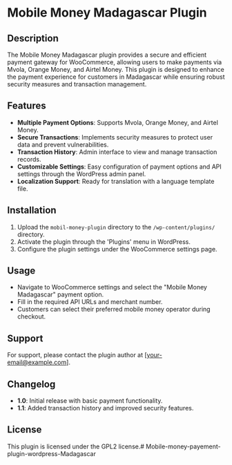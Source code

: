 # Mobile Money Madagascar Plugin

## Description
The Mobile Money Madagascar plugin provides a secure and efficient payment gateway for WooCommerce, allowing users to make payments via Mvola, Orange Money, and Airtel Money. This plugin is designed to enhance the payment experience for customers in Madagascar while ensuring robust security measures and transaction management.

## Features
- **Multiple Payment Options**: Supports Mvola, Orange Money, and Airtel Money.
- **Secure Transactions**: Implements security measures to protect user data and prevent vulnerabilities.
- **Transaction History**: Admin interface to view and manage transaction records.
- **Customizable Settings**: Easy configuration of payment options and API settings through the WordPress admin panel.
- **Localization Support**: Ready for translation with a language template file.

## Installation
1. Upload the `mobil-money-plugin` directory to the `/wp-content/plugins/` directory.
2. Activate the plugin through the 'Plugins' menu in WordPress.
3. Configure the plugin settings under the WooCommerce settings page.

## Usage
- Navigate to WooCommerce settings and select the "Mobile Money Madagascar" payment option.
- Fill in the required API URLs and merchant number.
- Customers can select their preferred mobile money operator during checkout.

## Support
For support, please contact the plugin author at [your-email@example.com].

## Changelog
- **1.0**: Initial release with basic payment functionality.
- **1.1**: Added transaction history and improved security features.

## License
This plugin is licensed under the GPL2 license.# Mobile-money-payement-plugin-wordpress-Madagascar

